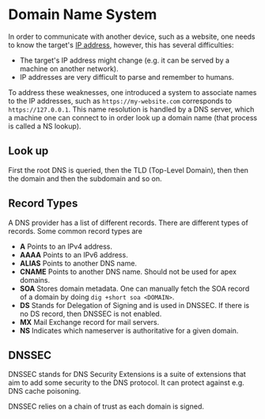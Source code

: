 # Domain Name System

In order to communicate with another device, such as a website, one needs to
know the target's [IP address](ip_address), however, this has several
difficulties:

- The target's IP address might change (e.g. it can be served by a machine on
  another network).
- IP addresses are very difficult to parse and remember to humans.

To address these weaknesses, one introduced a system to associate names to the
IP addresses, such as `https://my-website.com` corresponds to
`https://127.0.0.1`. This name resolution is handled by a DNS server, which a
machine one can connect to in order look up a domain name (that process is
called a NS lookup).

## Look up

First the root DNS is queried, then the TLD (Top-Level Domain), then then the
domain and then the subdomain and so on.

## Record Types

A DNS provider has a list of different records. There are different types of
records. Some common record types are

- **A** Points to an IPv4 address.
- **AAAA** Points to an IPv6 address.
- **ALIAS** Points to another DNS name.
- **CNAME** Points to another DNS name. Should not be used for apex domains.
- **SOA** Stores domain metadata. One can manually fetch the SOA record of a
  domain by doing `dig +short soa <DOMAIN>`.
- **DS** Stands for Delegation of Signing and is used in DNSSEC. If there is no
  DS record, then DNSSEC is not enabled.
- **MX** Mail Exchange record for mail servers.
- **NS** Indicates which nameserver is authoritative for a given domain.

## DNSSEC

DNSSEC stands for DNS Security Extensions is a suite of extensions that aim to
add some security to the DNS protocol. It can protect against e.g. DNS cache
poisoning.

DNSSEC relies on a chain of trust as each domain is signed.

